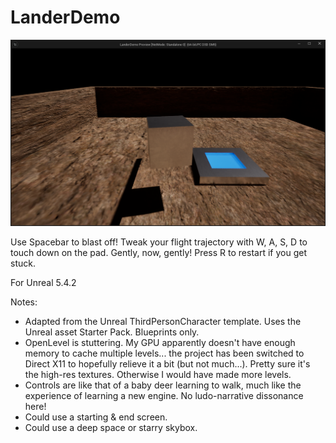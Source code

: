 # LanderDemo

![Screenshot of the game: a chrome cube on the surface of a red planet.](screenshot.PNG)

Use Spacebar to blast off! Tweak your flight trajectory with W, A, S, D to touch down on the pad. Gently, now, gently! Press R to restart if you get stuck.

For Unreal 5.4.2

Notes:
* Adapted from the Unreal ThirdPersonCharacter template. Uses the Unreal asset Starter Pack. Blueprints only.
* OpenLevel is stuttering. My GPU apparently doesn't have enough memory to cache multiple levels... the project has been switched to Direct X11 to hopefully relieve it a bit (but not much...). Pretty sure it's the high-res textures. Otherwise I would have made more levels.
* Controls are like that of a baby deer learning to walk, much like the experience of learning a new engine. No ludo-narrative dissonance here!
* Could use a starting & end screen.
* Could use a deep space or starry skybox.
